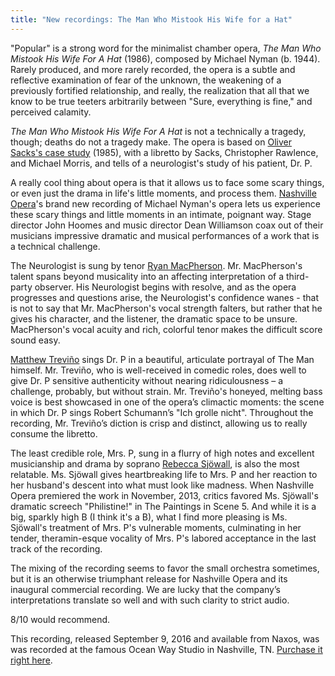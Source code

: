 ```yaml
---
title: "New recordings: The Man Who Mistook His Wife for a Hat"
---
```


"Popular" is a strong word for the minimalist chamber opera, *The Man Who Mistook His Wife For A Hat* (1986), composed by Michael Nyman (b. 1944).  Rarely produced, and more rarely recorded, the opera is a subtle and reflective examination of fear of the unknown, the weakening of a previously fortified relationship, and really, the realization that all that we know to be true teeters arbitrarily between "Sure, everything is fine," and perceived calamity.
 
*The Man Who Mistook His Wife For A Hat* is not a technically a tragedy, though; deaths do not a tragedy make.  The opera is based on [Oliver Sacks's case study](https://en.wikipedia.org/wiki/The_Man_Who_Mistook_His_Wife_for_a_Hat) (1985), with a libretto by Sacks, Christopher Rawlence, and Michael Morris, and tells of a neurologist's study of his patient, Dr. P.
 
A really cool thing about opera is that it allows us to face some scary things, or even just the drama in life's little moments, and process them.  [Nashville Opera](/scene/companies/nashville-opera/)'s brand new recording of Michael Nyman's opera lets us experience these scary things and little moments in an intimate, poignant way. Stage director John Hoomes and music director Dean Williamson coax out of their musicians impressive dramatic and musical performances of a work that is a technical challenge.
 
The Neurologist is sung by tenor [Ryan MacPherson](/scene/people/ryan-macpherson/).  Mr. MacPherson's talent spans beyond musicality into an affecting interpretation of a third-party observer.  His Neurologist begins with resolve, and as the opera progresses and questions arise, the Neurologist's confidence wanes - that is not to say that Mr. MacPherson's vocal strength falters, but rather that he gives his character, and the listener, the dramatic space to be unsure.  MacPherson's vocal acuity and rich, colorful tenor makes the difficult score sound easy.
 
[Matthew Treviño](/scene/people/matthew-trevino/) sings Dr. P in a beautiful, articulate portrayal of The Man himself.  Mr. Treviño, who is well-received in comedic roles, does well to give Dr. P sensitive authenticity without nearing ridiculousness – a challenge, probably, but without strain.  Mr. Treviño's honeyed, melting bass voice is best showcased in one of the opera’s climactic moments: the scene in which Dr. P sings Robert Schumann’s "Ich grolle nicht".  Throughout the recording, Mr. Treviño’s diction is crisp and distinct, allowing us to really consume the libretto.
 
The least credible role, Mrs. P, sung in a flurry of high notes and excellent musicianship and drama by soprano [Rebecca Sjöwall](/scene/people/rebecca-sjowall/), is also the most relatable.  Ms. Sjöwall gives heartbreaking life to Mrs. P and her reaction to her husband's descent into what must look like madness.  When Nashville Opera premiered the work in November, 2013, critics favored Ms. Sjöwall's dramatic screech "Philistine!" in The Paintings in Scene 5.  And while it is a big, sparkly high B (I think it's a B), what I find more pleasing is Ms. Sjöwall's treatment of Mrs. P's vulnerable moments, culminating in her tender, theramin-esque vocality of Mrs. P's labored acceptance in the last track of the recording.
 
The mixing of the recording seems to favor the small orchestra sometimes, but it is an otherwise triumphant release for Nashville Opera and its inaugural commercial recording.  We are lucky that the company’s interpretations translate so well and with such clarity to strict audio. 

8/10 would recommend.

This recording, released September 9, 2016 and available from Naxos, was was recorded at the famous Ocean Way Studio in Nashville, TN.  [Purchase it right here](https://www.amazon.com/Michael-Nyman-Man-Mistook-Wife/dp/B01IC1VV2O). 
